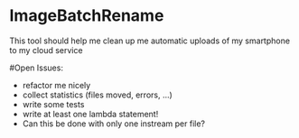 # ImageBatchRename
This tool should help me clean up me automatic uploads of my smartphone to my cloud service

#Open Issues:
* refactor me nicely
* collect statistics (files moved, errors, ...)
* write some tests
* write at least one lambda statement!
* Can this be done with only one instream per file?



